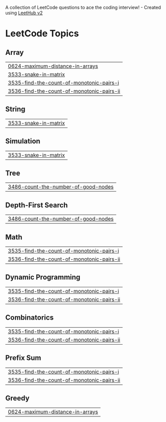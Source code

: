 A collection of LeetCode questions to ace the coding interview! - Created using [LeetHub v2](https://github.com/arunbhardwaj/LeetHub-2.0)
<!---LeetCode Topics Start-->
# LeetCode Topics
## Array
|  |
| ------- |
| [0624-maximum-distance-in-arrays](https://github.com/33Arsenic75/leetcode/tree/master/0624-maximum-distance-in-arrays) |
| [3533-snake-in-matrix](https://github.com/33Arsenic75/leetcode/tree/master/3533-snake-in-matrix) |
| [3535-find-the-count-of-monotonic-pairs-i](https://github.com/33Arsenic75/leetcode/tree/master/3535-find-the-count-of-monotonic-pairs-i) |
| [3536-find-the-count-of-monotonic-pairs-ii](https://github.com/33Arsenic75/leetcode/tree/master/3536-find-the-count-of-monotonic-pairs-ii) |
## String
|  |
| ------- |
| [3533-snake-in-matrix](https://github.com/33Arsenic75/leetcode/tree/master/3533-snake-in-matrix) |
## Simulation
|  |
| ------- |
| [3533-snake-in-matrix](https://github.com/33Arsenic75/leetcode/tree/master/3533-snake-in-matrix) |
## Tree
|  |
| ------- |
| [3486-count-the-number-of-good-nodes](https://github.com/33Arsenic75/leetcode/tree/master/3486-count-the-number-of-good-nodes) |
## Depth-First Search
|  |
| ------- |
| [3486-count-the-number-of-good-nodes](https://github.com/33Arsenic75/leetcode/tree/master/3486-count-the-number-of-good-nodes) |
## Math
|  |
| ------- |
| [3535-find-the-count-of-monotonic-pairs-i](https://github.com/33Arsenic75/leetcode/tree/master/3535-find-the-count-of-monotonic-pairs-i) |
| [3536-find-the-count-of-monotonic-pairs-ii](https://github.com/33Arsenic75/leetcode/tree/master/3536-find-the-count-of-monotonic-pairs-ii) |
## Dynamic Programming
|  |
| ------- |
| [3535-find-the-count-of-monotonic-pairs-i](https://github.com/33Arsenic75/leetcode/tree/master/3535-find-the-count-of-monotonic-pairs-i) |
| [3536-find-the-count-of-monotonic-pairs-ii](https://github.com/33Arsenic75/leetcode/tree/master/3536-find-the-count-of-monotonic-pairs-ii) |
## Combinatorics
|  |
| ------- |
| [3535-find-the-count-of-monotonic-pairs-i](https://github.com/33Arsenic75/leetcode/tree/master/3535-find-the-count-of-monotonic-pairs-i) |
| [3536-find-the-count-of-monotonic-pairs-ii](https://github.com/33Arsenic75/leetcode/tree/master/3536-find-the-count-of-monotonic-pairs-ii) |
## Prefix Sum
|  |
| ------- |
| [3535-find-the-count-of-monotonic-pairs-i](https://github.com/33Arsenic75/leetcode/tree/master/3535-find-the-count-of-monotonic-pairs-i) |
| [3536-find-the-count-of-monotonic-pairs-ii](https://github.com/33Arsenic75/leetcode/tree/master/3536-find-the-count-of-monotonic-pairs-ii) |
## Greedy
|  |
| ------- |
| [0624-maximum-distance-in-arrays](https://github.com/33Arsenic75/leetcode/tree/master/0624-maximum-distance-in-arrays) |
<!---LeetCode Topics End-->